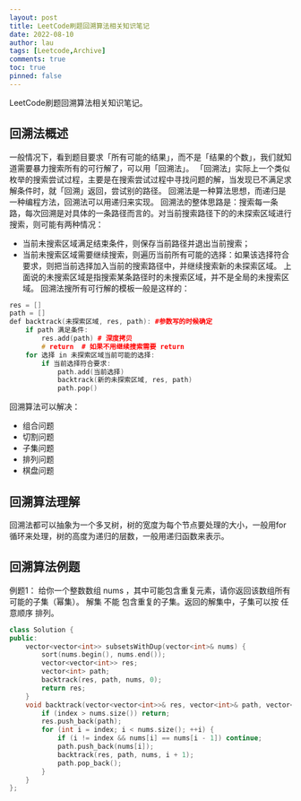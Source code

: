 ```yaml
---
layout: post
title: LeetCode刷题回溯算法相关知识笔记
date: 2022-08-10
author: lau
tags: [Leetcode,Archive]
comments: true
toc: true
pinned: false
---
```

LeetCode刷题回溯算法相关知识笔记。

<!-- more -->

## 回溯法概述
一般情况下，看到题目要求「所有可能的结果」，而不是「结果的个数」，我们就知道需要暴力搜索所有的可行解了，可以用「回溯法」。
「回溯法」实际上一个类似枚举的搜索尝试过程，主要是在搜索尝试过程中寻找问题的解，当发现已不满足求解条件时，就「回溯」返回，尝试别的路径。
回溯法是一种算法思想，而递归是一种编程方法，回溯法可以用递归来实现。
回溯法的整体思路是：搜索每一条路，每次回溯是对具体的一条路径而言的。对当前搜索路径下的的未探索区域进行搜索，则可能有两种情况：
- 当前未搜索区域满足结束条件，则保存当前路径并退出当前搜索；
- 当前未搜索区域需要继续搜索，则遍历当前所有可能的选择：如果该选择符合要求，则把当前选择加入当前的搜索路径中，并继续搜索新的未探索区域。
上面说的未搜索区域是指搜索某条路径时的未搜索区域，并不是全局的未搜索区域。
回溯法搜所有可行解的模板一般是这样的：
```c++
res = []
path = []
def backtrack(未探索区域, res, path): #参数写的时候确定
    if path 满足条件:
        res.add(path) # 深度拷贝
        # return  # 如果不用继续搜索需要 return
    for 选择 in 未探索区域当前可能的选择:
        if 当前选择符合要求:
            path.add(当前选择)
            backtrack(新的未探索区域, res, path)
            path.pop()
```
回溯算法可以解决：
- 组合问题
- 切割问题
- 子集问题
- 排列问题
- 棋盘问题
## 回溯算法理解
回溯法都可以抽象为一个多叉树，树的宽度为每个节点要处理的大小，一般用for循环来处理，树的高度为递归的层数，一般用递归函数来表示。
## 回溯算法例题
例题1：
给你一个整数数组 nums ，其中可能包含重复元素，请你返回该数组所有可能的子集（幂集）。
解集 不能 包含重复的子集。返回的解集中，子集可以按 任意顺序 排列。
```c++
class Solution {
public:
    vector<vector<int>> subsetsWithDup(vector<int>& nums) {
        sort(nums.begin(), nums.end());
        vector<vector<int>> res;
        vector<int> path;
        backtrack(res, path, nums, 0);
        return res;
    }
    void backtrack(vector<vector<int>>& res, vector<int>& path, vector<int>& nums, int index) {
        if (index > nums.size()) return;
        res.push_back(path);
        for (int i = index; i < nums.size(); ++i) {
            if (i != index && nums[i] == nums[i - 1]) continue;
            path.push_back(nums[i]);
            backtrack(res, path, nums, i + 1);
            path.pop_back();
        }
    }
};
```

